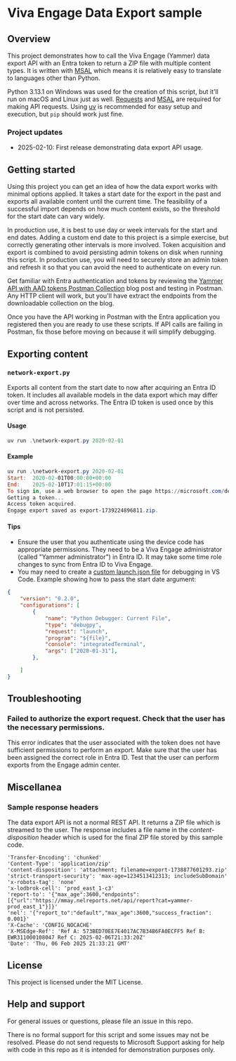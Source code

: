 # Viva Engage Data Export sample

## Overview
This project demonstrates how to call the Viva Engage (Yammer) data export API with an Entra token to return a ZIP file with multiple content types. It is written with [MSAL](https://learn.microsoft.com/en-us/entra/identity-platform/msal-overview) which means it is relatively easy to translate to languages other than Python.

Python 3.13.1 on Windows was used for the creation of this script, but it'll run on macOS and Linux just as well. [Requests](https://pypi.org/project/requests/) and [MSAL](https://pypi.org/project/msal/) are required for making API requests. Using [uv](https://docs.astral.sh/uv/) is recommended for easy setup and execution, but ```pip``` should work just fine.

### Project updates
- 2025-02-10: First release demonstrating data export API usage.

## Getting started

Using this project you can get an idea of how the data export works with minimal options applied. It takes a start date for the export in the past and exports all available content until the current time. The feasibility of a successful import depends on how much content exists, so the threshold for the start date can vary widely. 

In production use, it is best to use day or week intervals for the start and end dates. Adding a custom end date to this project is a simple exercise, but correctly generating other intervals is more involved. Token acquisition and export is combined to avoid persisting admin tokens on disk when running this script. In production use, you will need to securely store an admin token and refresh it so that you can avoid the need to authenticate on every run.

Get familiar with Entra authentication and tokens by reviewing the [Yammer API with AAD tokens Postman Collection](https://techcommunity.microsoft.com/blog/viva_engage_blog/yammer-api-with-aad-tokens-postman-collection/857923) blog post and testing in Postman. Any HTTP client will work, but you'll have extract the endpoints from the downloadable collection on the blog. 

Once you have the API working in Postman with the Entra application you registered then you are ready to use these scripts. If API calls are failing in Postman, fix those before moving on because it will simplify debugging.

## Exporting content
### `network-export.py`

Exports all content from the start date to now after acquiring an Entra ID token. It includes all available models in the data export which may differ over time and across networks. The Entra ID token is used once by this script and is not persisted.

#### Usage
```powershell
uv run .\network-export.py 2020-02-01
```
#### Example
```powershell
uv run .\network-export.py 2020-02-01
Start:  2020-02-01T00:00:00+00:00
End:    2025-02-10T17:01:15+00:00
To sign in, use a web browser to open the page https://microsoft.com/devicelogin and enter the code [CODE APPEARS HERE] to authenticate.
Getting a token...
Access token acquired.
Engage export saved as export-1739224896811.zip.
```

#### Tips

- Ensure the user that you authenticate using the device code has appropriate permissions. They need to be a Viva Engage administrator (called "Yammer administrator") in Entra ID. It may take some time role changes to sync from Entra ID to Viva Engage. 
- You may need to create a [custom launch.json file](https://code.visualstudio.com/Docs/editor/debugging#_launch-configurations) for debugging in VS Code. Example showing how to pass the start date argument:
```json
{
    "version": "0.2.0",
    "configurations": [
        {
            "name": "Python Debugger: Current File",
            "type": "debugpy",
            "request": "launch",
            "program": "${file}",
            "console": "integratedTerminal",
            "args": ["2020-01-31"],
        },

    ]
}
```

## Troubleshooting

### Failed to authorize the export request. Check that the user has the necessary permissions.
This error indicates that the user associated with the token does not have sufficient permissions to perform an export. Make sure that the user has been assigned the correct role in Entra ID. Test that the user can perform exports from the Engage admin center.

## Miscellanea 
### Sample response headers

The data export API is not a normal REST API. It returns a ZIP file which is streamed to the user. The response includes a file name in the *content-disposition* header which is used for the final ZIP file stored by this sample code.

```
'Transfer-Encoding': 'chunked'
'Content-Type': 'application/zip'
'content-disposition': 'attachment; filename=export-1738877601293.zip'
'strict-transport-security': 'max-age=1234513412313; includeSubDomain'
'x-robots-tag': 'none'
'x-lodbrok-cell': 'prod_east_1-c3'
'report-to': '{"max_age":3600,"endpoints":[{"url":"https://mmay.nelreports.net/api/report?cat=yammer-prod_east_1"}]}'
'nel': '{"report_to":"default","max_age":3600,"success_fraction": 0.001}'
'X-Cache': 'CONFIG_NOCACHE'
'X-MSEdge-Ref': 'Ref A: 573BED70EE7E4017AC7B34B6FA0ECFF5 Ref B: EWR311000108047 Ref C: 2025-02-06T21:33:20Z'
'Date': 'Thu, 06 Feb 2025 21:33:21 GMT'
```

## License
This project is licensed under the MIT License.

## Help and support
For general issues or questions, please file an issue in this repo.

There is no formal support for this script and some issues may not be resolved. Please do not send requests to Microsoft Support asking for help with code in this repo as it is intended for demonstration purposes only.
